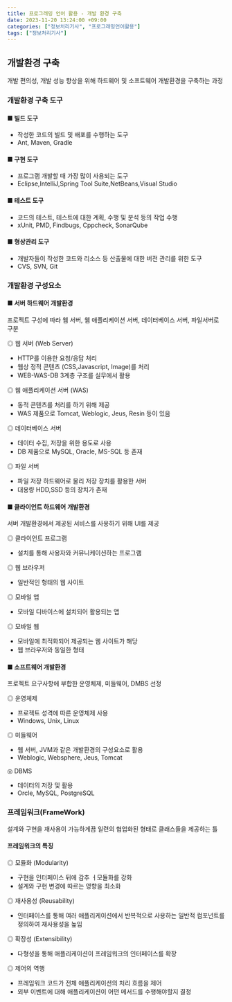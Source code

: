 ```yaml
---
title: 프로그래밍 언어 활용 - 개발 환경 구축
date: 2023-11-20 13:24:00 +09:00
categories: ["정보처리기사", "프로그래밍언어활용"]
tags: ["정보처리기사"]
---
```


## 개발환경 구축

개발 편의성, 개발 성능 향상을 위해 하드웨어 및 소프트웨어 개발환경을 구축하는 과정

### 개발환경 구축 도구

#### ■ 빌드 도구

- 작성한 코드의 빌드 및 배포를 수행하는 도구
- Ant, Maven, Gradle

#### ■ 구현 도구

- 프로그램 개발할 때 가장 많이 사용되는 도구
- Eclipse,IntelliJ,Spring Tool Suite,NetBeans,Visual Studio

#### ■ 테스트 도구

- 코드의 테스트, 테스트에 대한 계획, 수행 및 분석 등의 작업 수행
- xUnit, PMD, Findbugs, Cppcheck, SonarQube

#### ■ 형상관리 도구

- 개발자들이 작성한 코드와 리소스 등 산출물에 대한 버전 관리를 위한 도구
- CVS, SVN, Git

### 개발환경 구성요소

#### ■ 서버 하드웨어 개발환경

프로젝트 구성에 따라 웹 서버, 웹 애플리케이션 서버, 데이터베이스 서버, 파일서버로 구분

◎ 웹 서버 (Web Server)

- HTTP를 이용한 요청/응답 처리
- 웹상 정적 콘텐츠 (CSS,Javascript, Image)를 처리
- WEB-WAS-DB 3계층 구조를 실무에서 활용

◎ 웹 애플리케이션 서버 (WAS)

- 동적 콘텐츠를 처리를 하기 위해 제공
- WAS 제품으로 Tomcat, Weblogic, Jeus, Resin 등이 있음

◎ 데이터베이스 서버

- 데이터 수집, 저장을 위한 용도로 사용
- DB 제품으로 MySQL, Oracle, MS-SQL 등 존재

◎ 파일 서버

- 파일 저장 하드웨어로 물리 저장 장치를 활용한 서버
- 대용량 HDD,SSD 등의 장치가 존재

#### ■ 클라이언트 하드웨어 개발환경

서버 개발환경에서 제공된 서비스를 사용하기 위해 UI를 제공

◎ 클라이언트 프로그램

- 설치를 통해 사용자와 커뮤니케이션하는 프로그램

◎ 웹 브라우저

- 일반적인 형태의 웹 사이트

◎ 모바일 앱

- 모바일 디바이스에 설치되어 활용되는 앱

◎ 모바일 웹

- 모바일에 최적화되어 제공되는 웹 사이트가 해당
- 웹 브라우저와 동일한 형태

#### ■ 소프트웨어 개발환경

프로젝트 요구사항에 부합한 운영체제, 미들웨어, DMBS 선정

◎ 운영체제

- 프로젝트 성격에 따른 운영체제 사용
- Windows, Unix, Linux

◎ 미들웨어

- 웹 서버, JVM과 같은 개발환경의 구성요소로 활용
- Weblogic, Websphere, Jeus, Tomcat

◎ DBMS

- 데이터의 저장 및 활용
- Orcle, MySQL, PostgreSQL

### 프레임워크(FrameWork)

설계와 구현을 재사용이 가능하게끔 일련의 협업화된 형태로 클래스들을 제공하는 틀

#### 프레임워크의 특징

◎ 모듈화 (Modularity)

- 구현을 인터페이스 뒤에 감추 ㅓ모듈화를 강화
- 설계와 구현 변경에 따르는 영향을 최소화

◎ 재사용성 (Reusability)

- 인터페이스를 통해 여러 애플리케이션에서 반복적으로 사용하는 일반적 컴포넌트를 정의하여 재사용성을 높임

◎ 확장성 (Extensibility)

- 다형성을 통해 애플리케이션이 프레임워크의 인터페이스를 확장

◎ 제어의 역행

- 프레임워크 코드가 전체 애플리케이션의 처리 흐름을 제어
- 외부 이벤트에 대해 애플리케이션이 어떤 메서드를 수행해야할지 결정
